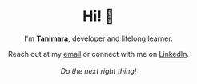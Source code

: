 <div align="center">
<h1>
Hi! 👋
</h1>
  <p> I'm <b>Tanimara</b>, developer and lifelong learner.</p>
Reach out at my <a href="mailto:tanimaraeliassantos@gmail.com">email</a> or connect with me on <a href="https://www.linkedin.com/in/tanimara-santos/">LinkedIn</a>.
  <br>
   <br>  
<i>Do the next right thing!</i>
  </div>

